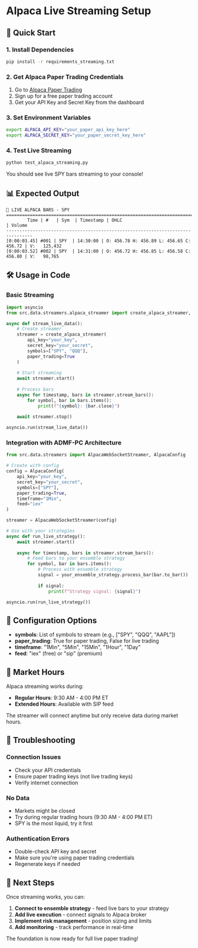 # Alpaca Live Streaming Setup

## 🚀 Quick Start

### 1. Install Dependencies
```bash
pip install -r requirements_streaming.txt
```

### 2. Get Alpaca Paper Trading Credentials
1. Go to [Alpaca Paper Trading](https://app.alpaca.markets/paper/dashboard/overview)
2. Sign up for a free paper trading account
3. Get your API Key and Secret Key from the dashboard

### 3. Set Environment Variables
```bash
export ALPACA_API_KEY="your_paper_api_key_here"
export ALPACA_SECRET_KEY="your_paper_secret_key_here"
```

### 4. Test Live Streaming
```bash
python test_alpaca_streaming.py
```

You should see live SPY bars streaming to your console!

## 📊 Expected Output

```
🔴 LIVE ALPACA BARS - SPY
================================================================================
        Time | #   | Sym  | Timestamp | OHLC                               | Volume
--------------------------------------------------------------------------------
[0:00:03.45] #001 | SPY  | 14:30:00 | O: 456.78 H: 456.89 L: 456.65 C: 456.72 | V:   125,432
[0:00:03.52] #002 | SPY  | 14:31:00 | O: 456.72 H: 456.85 L: 456.58 C: 456.80 | V:   98,765
```

## 🛠️ Usage in Code

### Basic Streaming
```python
import asyncio
from src.data.streamers.alpaca_streamer import create_alpaca_streamer, AlpacaBarPrinter

async def stream_live_data():
    # Create streamer
    streamer = create_alpaca_streamer(
        api_key="your_key",
        secret_key="your_secret", 
        symbols=["SPY", "QQQ"],
        paper_trading=True
    )
    
    # Start streaming
    await streamer.start()
    
    # Process bars
    async for timestamp, bars in streamer.stream_bars():
        for symbol, bar in bars.items():
            print(f"{symbol}: {bar.close}")
    
    await streamer.stop()

asyncio.run(stream_live_data())
```

### Integration with ADMF-PC Architecture
```python
from src.data.streamers import AlpacaWebSocketStreamer, AlpacaConfig

# Create with config
config = AlpacaConfig(
    api_key="your_key",
    secret_key="your_secret",
    symbols=["SPY"],
    paper_trading=True,
    timeframe="1Min",
    feed="iex"
)

streamer = AlpacaWebSocketStreamer(config)

# Use with your strategies
async def run_live_strategy():
    await streamer.start()
    
    async for timestamp, bars in streamer.stream_bars():
        # Feed bars to your ensemble strategy
        for symbol, bar in bars.items():
            # Process with ensemble strategy
            signal = your_ensemble_strategy.process_bar(bar.to_bar())
            
            if signal:
                print(f"Strategy signal: {signal}")

asyncio.run(run_live_strategy())
```

## 🔧 Configuration Options

- **symbols**: List of symbols to stream (e.g., ["SPY", "QQQ", "AAPL"])
- **paper_trading**: True for paper trading, False for live trading
- **timeframe**: "1Min", "5Min", "15Min", "1Hour", "1Day"
- **feed**: "iex" (free) or "sip" (premium)

## 📝 Market Hours

Alpaca streaming works during:
- **Regular Hours**: 9:30 AM - 4:00 PM ET
- **Extended Hours**: Available with SIP feed

The streamer will connect anytime but only receive data during market hours.

## 🐛 Troubleshooting

### Connection Issues
- Check your API credentials
- Ensure paper trading keys (not live trading keys)
- Verify internet connection

### No Data
- Markets might be closed
- Try during regular trading hours (9:30 AM - 4:00 PM ET)
- SPY is the most liquid, try it first

### Authentication Errors
- Double-check API key and secret
- Make sure you're using paper trading credentials
- Regenerate keys if needed

## 🔗 Next Steps

Once streaming works, you can:
1. **Connect to ensemble strategy** - feed live bars to your strategy
2. **Add live execution** - connect signals to Alpaca broker
3. **Implement risk management** - position sizing and limits
4. **Add monitoring** - track performance in real-time

The foundation is now ready for full live paper trading!
